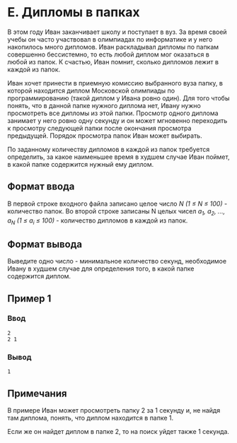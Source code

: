 # E. Дипломы в папках

В этом году Иван заканчивает школу и поступает в вуз. За время своей учебы он часто участвовал в олимпиадах по
информатике и у него накопилось много дипломов. Иван раскладывал дипломы по папкам совершенно бессистемно, то есть любой
диплом мог оказаться в любой из папок. К счастью, Иван помнит, сколько дипломов лежит в каждой из папок.

Иван хочет принести в приемную комиссию выбранного вуза папку, в которой находится диплом Московской олимпиады по
программированию (такой диплом у Ивана ровно один). Для того чтобы понять, что в данной папке нужного диплома нет, Ивану
нужно просмотреть все дипломы из этой папки. Просмотр одного диплома занимает у него ровно одну секунду и он может
мгновенно переходить к просмотру следующей папки после окончания просмотра предыдущей. Порядок просмотра папок Иван
может выбирать.

По заданному количеству дипломов в каждой из папок требуется определить, за какое наименьшее время в худшем случае Иван
поймет, в какой папке содержится нужный ему диплом.

## Формат ввода

В первой строке входного файла записано целое число _N (1 ≤ N ≤ 100)_ - количество папок. Во второй строке записаны N
целых чисел _a<sub>1</sub>, a<sub>2</sub>, ..., a<sub>N</sub> (1 ≤ a<sub>i</sub> ≤ 100)_ - количество дипломов в каждой
из папок.

## Формат вывода

Выведите одно число - минимальное количество секунд, необходимое Ивану в худшем случае для определения того, в какой
папке содержится диплом.

## Пример 1

### Ввод

    2
    2 1

### Вывод

    1

## Примечания

В примере Иван может просмотреть папку 2 за 1 секунду и, не найдя там диплома, понять, что диплом находится в папке 1.

Если же он найдет диплом в папке 2, то на поиск уйдет также 1 секунда.